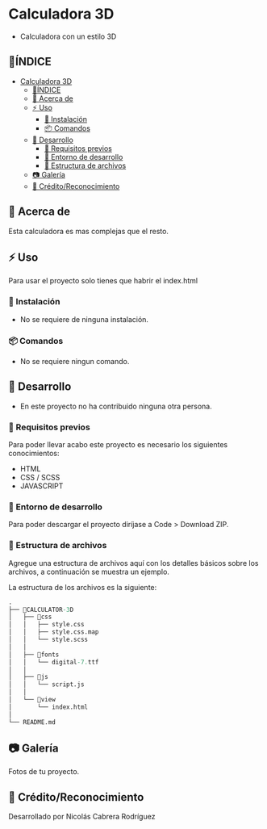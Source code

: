 # Calculadora 3D

- Calculadora con un estilo 3D

## 📒ÍNDICE

- [Calculadora 3D](#calculadora-3d)
  - [📒ÍNDICE](#índice)
  - [🔰 Acerca de](#-acerca-de)
  - [⚡ Uso](#-uso)
    - [🔌 Instalación](#-instalación)
    - [📦 Comandos](#-comandos)
  - [🔧 Desarrollo](#-desarrollo)
    - [📓 Requisitos previos](#-requisitos-previos)
    - [🔩 Entorno de desarrollo](#-entorno-de-desarrollo)
    - [📁 Estructura de archivos](#-estructura-de-archivos)
  - [📷 Galería](#-galería)
  - [🌟 Crédito/Reconocimiento](#-créditoreconocimiento)

## 🔰 Acerca de

Esta calculadora es mas complejas que el resto.

## ⚡ Uso

Para usar el proyecto solo tienes que habrir el index.html

### 🔌 Instalación

- No se requiere de ninguna instalación.

### 📦 Comandos

- No se requiere ningun comando.

## 🔧 Desarrollo

- En este proyecto no ha contribuido ninguna otra persona.

### 📓 Requisitos previos

Para poder llevar acabo este proyecto es necesario los siguientes conocimientos:

- HTML
- CSS / SCSS
- JAVASCRIPT

### 🔩 Entorno de desarrollo

Para poder descargar el proyecto diríjase a Code > Download ZIP.

### 📁 Estructura de archivos

Agregue una estructura de archivos aquí con los detalles básicos sobre los archivos, a continuación se muestra un ejemplo.

La estructura de los archivos es la siguiente:

```r
.
├── 📁CALCULATOR-3D
│   ├── 📁css
│   │   ├── style.css
│   │   ├── style.css.map
│   │   └── style.scss
│   │  
│   ├── 📁fonts
│   │   └── digital-7.ttf
│   │  
│   ├── 📁js
│   │   └── script.js
│   │  
│   └── 📁view
│       └── index.html
│ 
└── README.md
```

## 📷 Galería

Fotos de tu proyecto.

## 🌟 Crédito/Reconocimiento

Desarrollado por Nicolás Cabrera Rodríguez
